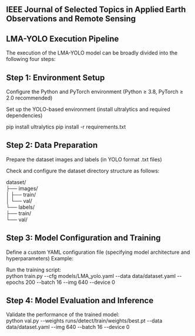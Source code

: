 ## IEEE Journal of Selected Topics in Applied Earth Observations and Remote Sensing	##

## LMA-YOLO Execution Pipeline

The execution of the LMA-YOLO model can be broadly divided into the following four steps:

## Step 1: Environment Setup

Configure the Python and PyTorch environment (Python ≥ 3.8, PyTorch ≥ 2.0 recommended)

Set up the YOLO-based environment (install ultralytics and required dependencies)

pip install ultralytics
pip install -r requirements.txt

## Step 2: Data Preparation

Prepare the dataset images and labels (in YOLO format .txt files)

Check and configure the dataset directory structure as follows:

dataset/ </br>
├── images/ </br>
│   ├── train/</br>
│   └── val/</br>
└── labels/</br>
    ├── train/</br>
    └── val/</br>
    
## Step 3: Model Configuration and Training

Define a custom YAML configuration file (specifying model architecture and hyperparameters)
Example:

Run the training script: </br>
python train.py --cfg models/LMA_yolo.yaml --data data/dataset.yaml --epochs 200 --batch 16 --img 640 --device 0

## Step 4: Model Evaluation and Inference

Validate the performance of the trained model: </br>
python val.py --weights runs/detect/train/weights/best.pt --data data/dataset.yaml --img 640 --batch 16 --device 0
